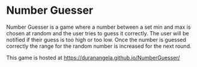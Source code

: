 # Number Guesser

Number Guesser is a game where a number between a set min and max is chosen at random and the user tries to guess it correctly. The user will be notified if their guess is too high or too low. Once the number is guessed correctly the range for the random number is increased for the next round.

This game is hosted at https://duranangela.github.io/NumberGuesser/
